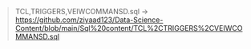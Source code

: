 >   TCL,TRIGGERS,VEIWCOMMANSD.sql -> https://github.com/ziyaad123/Data-Science-Content/blob/main/Sql%20content/TCL%2CTRIGGERS%2CVEIWCOMMANSD.sql
